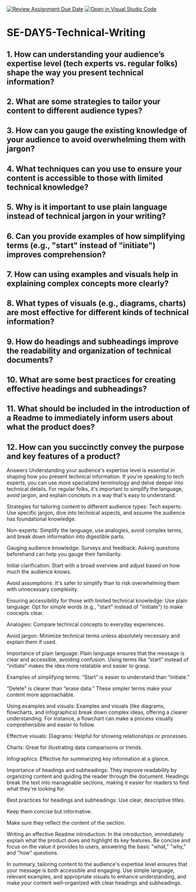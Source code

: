 [![Review Assignment Due Date](https://classroom.github.com/assets/deadline-readme-button-22041afd0340ce965d47ae6ef1cefeee28c7c493a6346c4f15d667ab976d596c.svg)](https://classroom.github.com/a/zsAR-pyY)
[![Open in Visual Studio Code](https://classroom.github.com/assets/open-in-vscode-2e0aaae1b6195c2367325f4f02e2d04e9abb55f0b24a779b69b11b9e10269abc.svg)](https://classroom.github.com/online_ide?assignment_repo_id=18927689&assignment_repo_type=AssignmentRepo)
# SE-DAY5-Technical-Writing
## 1. How can understanding your audience’s expertise level (tech experts vs. regular folks) shape the way you present technical information?
## 2. What are some strategies to tailor your content to different audience types?
## 3. How can you gauge the existing knowledge of your audience to avoid overwhelming them with jargon?
## 4. What techniques can you use to ensure your content is accessible to those with limited technical knowledge?
## 5. Why is it important to use plain language instead of technical jargon in your writing?
## 6. Can you provide examples of how simplifying terms (e.g., "start" instead of "initiate") improves comprehension?
## 7. How can using examples and visuals help in explaining complex concepts more clearly?
## 8. What types of visuals (e.g., diagrams, charts) are most effective for different kinds of technical information?
## 9. How do headings and subheadings improve the readability and organization of technical documents?
## 10. What are some best practices for creating effective headings and subheadings?
## 11. What should be included in the introduction of a Readme to immediately inform users about what the product does?
## 12. How can you succinctly convey the purpose and key features of a product?
Answers
Understanding your audience's expertise level is essential in shaping how you present technical information. If you're speaking to tech experts, you can use more specialized terminology and delve deeper into technical details. For regular folks, it's important to simplify the language, avoid jargon, and explain concepts in a way that's easy to understand.

Strategies for tailoring content to different audience types:
Tech experts: Use specific jargon, dive into technical aspects, and assume the audience has foundational knowledge.

Non-experts: Simplify the language, use analogies, avoid complex terms, and break down information into digestible parts.

Gauging audience knowledge:
Surveys and feedback: Asking questions beforehand can help you gauge their familiarity.

Initial clarification: Start with a broad overview and adjust based on how much the audience knows.

Avoid assumptions: It's safer to simplify than to risk overwhelming them with unnecessary complexity.

Ensuring accessibility for those with limited technical knowledge:
Use plain language: Opt for simple words (e.g., "start" instead of "initiate") to make concepts clear.

Analogies: Compare technical concepts to everyday experiences.

Avoid jargon: Minimize technical terms unless absolutely necessary and explain them if used.

Importance of plain language:
Plain language ensures that the message is clear and accessible, avoiding confusion. Using terms like “start” instead of “initiate” makes the idea more relatable and easier to grasp.

Examples of simplifying terms:
“Start” is easier to understand than “initiate.”

“Delete” is clearer than “erase data.” These simpler terms make your content more approachable.

Using examples and visuals:
Examples and visuals (like diagrams, flowcharts, and infographics) break down complex ideas, offering a clearer understanding. For instance, a flowchart can make a process visually comprehensible and easier to follow.

Effective visuals:
Diagrams: Helpful for showing relationships or processes.

Charts: Great for illustrating data comparisons or trends.

Infographics: Effective for summarizing key information at a glance.

Importance of headings and subheadings:
They improve readability by organizing content and guiding the reader through the document. Headings break the text into manageable sections, making it easier for readers to find what they're looking for.

Best practices for headings and subheadings:
Use clear, descriptive titles.

Keep them concise but informative.

Make sure they reflect the content of the section.

Writing an effective Readme introduction:
In the introduction, immediately explain what the product does and highlight its key features. Be concise and focus on the value it provides to users, answering the basic "what," "why," and "how" questions.

In summary, tailoring content to the audience's expertise level ensures that your message is both accessible and engaging. Use simple language, relevant examples, and appropriate visuals to enhance understanding, and make your content well-organized with clear headings and subheadings.
